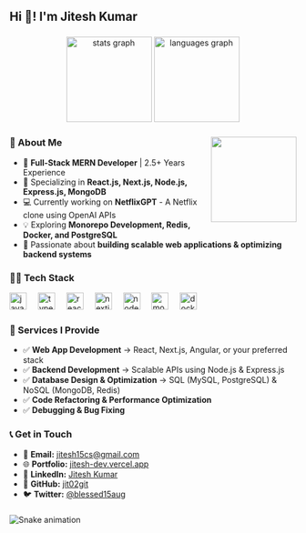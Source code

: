 ## Hi 👋! I'm Jitesh Kumar

### 

<div align="center">
  <img src="https://github-readme-stats.vercel.app/api?username=jit02git&hide_title=false&hide_rank=false&show_icons=true&include_all_commits=true&count_private=true&disable_animations=false&theme=dracula&locale=en&hide_border=false" height="150" alt="stats graph"  />
  <img src="https://github-readme-stats.vercel.app/api/top-langs?username=jit02git&locale=en&hide_title=false&layout=compact&card_width=320&langs_count=5&theme=dracula&hide_border=false" height="150" alt="languages graph"  />
</div>

### 

<img align="right" height="150" src="https://i.imgflip.com/65efzo.gif"  />

### 🚀 About Me

- 🌟 **Full-Stack MERN Developer** | 2.5+ Years Experience
- 🔧 Specializing in **React.js, Next.js, Node.js, Express.js, MongoDB**
- 💻 Currently working on **NetflixGPT** - A Netflix clone using OpenAI APIs
- 💡 Exploring **Monorepo Development, Redis, Docker, and PostgreSQL**
- 🚀 Passionate about **building scalable web applications & optimizing backend systems**

### 👨‍💻 Tech Stack

<div align="left">
  <img src="https://cdn.jsdelivr.net/gh/devicons/devicon/icons/javascript/javascript-original.svg" height="30" alt="javascript logo"  />
  <img width="12" />
  <img src="https://cdn.jsdelivr.net/gh/devicons/devicon/icons/typescript/typescript-original.svg" height="30" alt="typescript logo"  />
  <img width="12" />
  <img src="https://cdn.jsdelivr.net/gh/devicons/devicon/icons/react/react-original.svg" height="30" alt="react logo"  />
  <img width="12" />
  <img src="https://cdn.jsdelivr.net/gh/devicons/devicon/icons/nextjs/nextjs-original.svg" height="30" alt="nextjs logo"  />
  <img width="12" />
  <img src="https://cdn.jsdelivr.net/gh/devicons/devicon/icons/nodejs/nodejs-original.svg" height="30" alt="nodejs logo"  />
  <img width="12" />
  <img src="https://cdn.jsdelivr.net/gh/devicons/devicon/icons/mongodb/mongodb-original.svg" height="30" alt="mongodb logo"  />
  <img width="12" />
  <img src="https://cdn.jsdelivr.net/gh/devicons/devicon/icons/docker/docker-original.svg" height="30" alt="docker logo"  />
</div>

### 💪 Services I Provide

- ✅ **Web App Development** → React, Next.js, Angular, or your preferred stack
- ✅ **Backend Development** → Scalable APIs using Node.js & Express.js
- ✅ **Database Design & Optimization** → SQL (MySQL, PostgreSQL) & NoSQL (MongoDB, Redis)
- ✅ **Code Refactoring & Performance Optimization**
- ✅ **Debugging & Bug Fixing**

### 📞 Get in Touch

- 💌 **Email:** jitesh15cs@gmail.com  
- 🌐 **Portfolio:** [jitesh-dev.vercel.app](https://jitesh-dev.vercel.app)  
- 💼 **LinkedIn:** [Jitesh Kumar](https://www.linkedin.com/in/jitesh-kumar-409b49209/)  
- 🔗 **GitHub:** [jit02git](https://github.com/jit02git)  
- 🐦 **Twitter:** [@blessed15aug](https://x.com/blessed15aug?t=D3UPS9YWcoQuX8wwVR0NAg&s=08)

### 

<img src="https://raw.githubusercontent.com/jit02git/jit02git/output/snake.svg" alt="Snake animation" />
